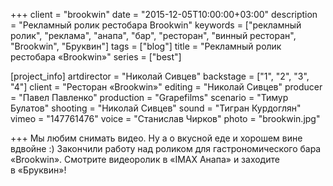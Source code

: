 +++
client = "brookwin"
date = "2015-12-05T10:00:00+03:00"
description = "Рекламный ролик рестобара Brookwin"
keywords = ["рекламный ролик", "реклама", "анапа", "бар", "ресторан", "винный ресторан", "Brookwin", "Бруквин"]
tags = ["blog"]
title = "Рекламный ролик рестобара «Brookwin»"
series = ["best"]

[project_info]
  artdirector = "Николай Сивцев"
  backstage = ["1", "2", "3", "4"]
  client = "Ресторан &laquo;Brookwin&raquo;"
  editing = "Николай Сивцев"
  producer = "Павел Павленко"
  production = "Grapefilms"
  scenario = "Тимур Булатов"
  shooting = "Николай Сивцев"
  sound = "Тигран Курдоглян"
  vimeo = "147761476"
  voice = "Станислав Чирков"
  photo = "brookwin.jpg"
  

+++
Мы&nbsp;любим снимать видео. Ну&nbsp;а&nbsp;о&nbsp;вкусной еде и&nbsp;хорошем вине вдвойне :) Закончили работу над роликом для гастрономического бара &laquo;Brookwin&raquo;.
Смотрите видеоролик в&nbsp;&laquo;IMAX Анапа&raquo; и&nbsp;заходите в&nbsp;&laquo;Бруквин&raquo;!
